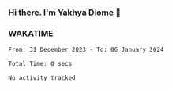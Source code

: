 ### Hi there. I'm Yakhya Diome 👋

### WAKATIME
<!--START_SECTION:waka-->

```txt
From: 31 December 2023 - To: 06 January 2024

Total Time: 0 secs

No activity tracked
```

<!--END_SECTION:waka-->
